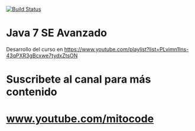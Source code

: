[![Build Status](https://travis-ci.org/sidlors/java7seavanzado.svg?branch=master)](https://travis-ci.org/sidlors/java7seavanzado)

# Java 7 SE Avanzado
Desarrollo del curso en https://www.youtube.com/playlist?list=PLvimn1Ins-43qPXR3gBcxwe7tydxZtsON
# Suscribete al canal para más contenido
# www.youtube.com/mitocode
